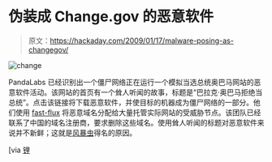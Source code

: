 # 伪装成 Change.gov 的恶意软件

> 原文：<https://hackaday.com/2009/01/17/malware-posing-as-changegov/>

![change](img/fffac151dfff9e04ef256f4bb78777bc.png "change")

PandaLabs 已经识别出一个僵尸网络正在运行一个模拟当选总统奥巴马网站的恶意软件活动。该网站的首页有一个耸人听闻的故事，标题是“巴拉克·奥巴马拒绝当总统”。点击该链接将下载恶意软件，并使目标的机器成为僵尸网络的一部分。他们使用 [fast-flux](http://en.wikipedia.org/wiki/Fast_flux "Fast flux - Wikipedia, the free encyclopedia") 将恶意域名分配给大量托管实际网站的受威胁节点。该团队已经联系了中国的域名注册商，要求删除这些域名。使用耸人听闻的标题对恶意软件来说并不新鲜；这就是[风暴虫](http://en.wikipedia.org/wiki/Storm_Worm "Storm Worm - Wikipedia, the free encyclopedia")得名的原因。

[via [锂](http://twitter.com/lithium/status/1127260953 "Malware Campaig ...")